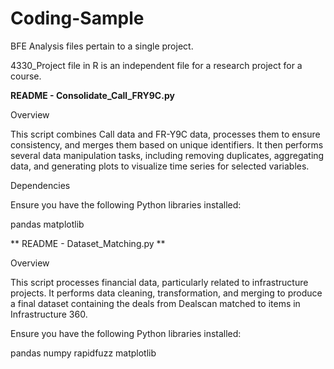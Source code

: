 # Coding-Sample

BFE Analysis files pertain to a single project. 

4330_Project file in R is an independent file for a research project for a course. 


**README - Consolidate_Call_FRY9C.py**

Overview

This script combines Call data and FR-Y9C data, processes them to ensure consistency, and merges them based on unique identifiers. It then performs several data manipulation tasks, including removing duplicates, aggregating data, and generating plots to visualize time series for selected variables.

Dependencies

Ensure you have the following Python libraries installed:

pandas
matplotlib

** README - Dataset_Matching.py **

Overview 

This script processes financial data, particularly related to infrastructure projects. It performs data cleaning, transformation, and merging to produce a final dataset containing the deals from Dealscan matched to items in Infrastructure 360. 

Ensure you have the following Python libraries installed:

pandas
numpy
rapidfuzz
matplotlib
